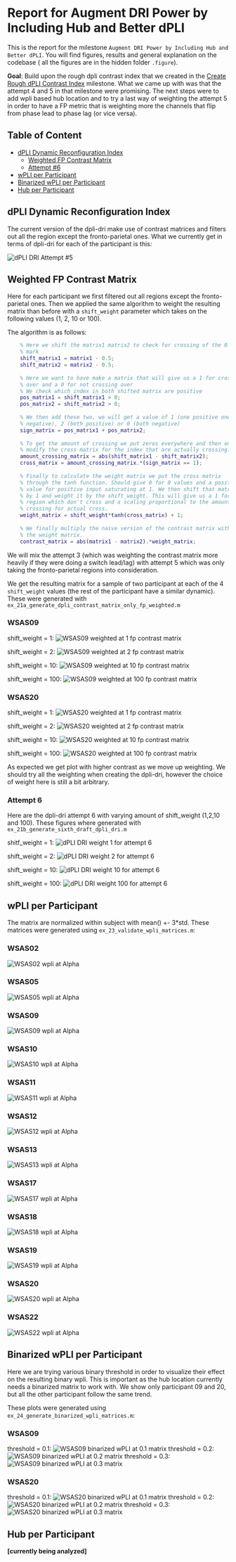 # Report for Augment DRI Power by Including Hub and Better dPLI
This is the report for the milestone `Augment DRI Power by Including Hub and Better dPLI`. You will find figures, results and general explanation on the codebase ( all the figures are in the hidden folder `.figure`).

**Goal**: Build upon the rough dpli contrast index that we created in the [Create Rough dPLI Contrast Index](../create_rough_dpli_contrast_indexes/README.md) milestone. What we came up with was that the attempt 4 and 5 in that milestone were promising. The next steps were to add wpli based hub location and to try a last way of weighting the attempt 5 in order to have a FP metric that is weighting more the channels that flip from phase lead to phase lag (or vice versa).

## Table of Content
- [dPLI Dynamic Reconfiguration Index](#dpli-dynamic-reconfiguration-index)
  - [Weighted FP Contrast Matrix](#weighted-fp-contrast-matrix)
  - [Attempt #6](#attempt-6)
- [wPLI per Participant](#wpli-per-participant)
- [Binarized wPLI per Participant](#binarized-wpli-per-participant)
- [Hub per Participant](#hub-per-participant)

## dPLI Dynamic Reconfiguration Index
The current version of the dpli-dri make use of contrast matrices and filters out all the region except the fronto-parietal ones. What we currently get in terms of dpli-dri for each of the participant is this:

![dPLI DRI Attempt #5](../.figure/dpli_dri_5.png)

## Weighted FP Contrast Matrix
Here for each participant we first filtered out all regions except the fronto-parietal ones. Then we applied the same algorithm to weight the resulting matrix than before with a `shift_weight` parameter which takes on the following values (1, 2, 10 or 100).

The algorithm is as follows:
```matlab
    % Here we shift the matrix1 matrix2 to check for crossing of the 0.5
    % mark
    shift_matrix1 = matrix1 - 0.5;
    shift_matrix2 = matrix2 - 0.5;
    
    % Here we want to have make a matrix that will give us a 1 for crossing
    % over and a 0 for not crossing over
    % We check which index in both shifted matrix are positive
    pos_matrix1 = shift_matrix1 > 0;
    pos_matrix2 = shift_matrix2 > 0;
    
    % We then add these two, we will get a value of 1 (one positive one
    % negative), 2 (both positive) or 0 (both negative)
    sign_matrix = pos_matrix1 + pos_matrix2;
    
    % To get the amount of crossing we put zeros everywhere and then only
    % modify the cross matrix for the index that are actually crossing.
    amount_crossing_matrix = abs(shift_matrix1 - shift_matrix2);
    cross_matrix = amount_crossing_matrix.*(sign_matrix == 1);
    
    % Finally to calculate the weight matrix we put the cross matrix
    % through the tanh function. Should give 0 for 0 values and a positive
    % value for positive input saturating at 1. We then shift that matrix
    % by 1 and weight it by the shift_weight. This will give us a 1 for the
    % region which don't cross and a scaling proportional to the amount of
    % crossing for actual cross.
    weight_matrix = shift_weight*tanh(cross_matrix) + 1;
    
    % We finally multiply the naive version of the contrast matrix with
    % the weight matrix.
    contrast_matrix = abs(matrix1 - matrix2).*weight_matrix;
```

We will mix the attempt 3 (which was weighting the contrast matrix more heavily if they were doing a switch lead/lag) with attempt 5 which was only taking the fronto-parietal regions into consideration.

We get the resulting matrix for a sample of two participant at each of the 4 `shift_weight` values (the rest of the participant have a similar dynamic). These were generated with `ex_21a_generate_dpli_contrast_matrix_only_fp_weighted.m`

### WSAS09
shift_weight = 1:
![WSAS09 weighted at 1 fp contrast matrix](./.figure/fp_weighted/WSAS09_alpha_weighted_1_contrast_fp_dpli.png)

shift_weight = 2:
![WSAS09 weighted at 2 fp contrast matrix](./.figure/fp_weighted/WSAS09_alpha_weighted_2_contrast_fp_dpli.png)

shift_weight = 10:
![WSAS09 weighted at 10 fp contrast matrix](./.figure/fp_weighted/WSAS09_alpha_weighted_10_contrast_fp_dpli.png)

shift_weight = 100:
![WSAS09 weighted at 100 fp contrast matrix](./.figure/fp_weighted/WSAS09_alpha_weighted_100_contrast_fp_dpli.png)

### WSAS20
shift_weight = 1:
![WSAS20 weighted at 1 fp contrast matrix](./.figure/fp_weighted/WSAS20_alpha_weighted_1_contrast_fp_dpli.png)

shift_weight = 2:
![WSAS20 weighted at 2 fp contrast matrix](./.figure/fp_weighted/WSAS20_alpha_weighted_2_contrast_fp_dpli.png)

shift_weight = 10:
![WSAS20 weighted at 10 fp contrast matrix](./.figure/fp_weighted/WSAS20_alpha_weighted_10_contrast_fp_dpli.png)

shift_weight = 100:
![WSAS20 weighted at 100 fp contrast matrix](./.figure/fp_weighted/WSAS20_alpha_weighted_100_contrast_fp_dpli.png)

As expected we get plot with higher contrast as we move up weighting. We should try all the weighting when creating the dpli-dri, however the choice of weight here is still a bit arbitrary.

### Attempt 6
Here are the dpli-dri attempt 6 with varying amount of shift_weight (1,2,10 and 100). These figures where generated with `ex_21b_generate_sixth_draft_dpli_dri.m`

shitf_weight = 1:
![dPLI DRI weight 1 for attempt 6](./.figure/dpli_dri_w_1_6.png)

shift_weight = 2:
![dPLI DRI weight 2 for attempt 6](./.figure/dpli_dri_w_2_6.png)

shift_weight = 10:
![dPLI DRI weight 10 for attempt 6](./.figure/dpli_dri_w_10_6.png)

shift_weight = 100:
![dPLI DRI weight 100 for attempt 6](./.figure/dpli_dri_w_100_6.png)

## wPLI per Participant
The matrix are normalized within subject with mean() +- 3*std. These matrices were generated using `ex_23_validate_wpli_matrices.m`:

### WSAS02
![WSAS02 wpli at Alpha](./.figure/WSAS02_alpha_wpli.png)

### WSAS05
![WSAS05 wpli at Alpha](./.figure/WSAS05_alpha_wpli.png)

### WSAS09
![WSAS09 wpli at Alpha](./.figure/WSAS09_alpha_wpli.png)

### WSAS10
![WSAS10 wpli at Alpha](./.figure/WSAS10_alpha_wpli.png)

### WSAS11
![WSAS11 wpli at Alpha](./.figure/WSAS11_alpha_wpli.png)

### WSAS12
![WSAS12 wpli at Alpha](./.figure/WSAS12_alpha_wpli.png)

### WSAS13
![WSAS13 wpli at Alpha](./.figure/WSAS13_alpha_wpli.png)

### WSAS17
![WSAS17 wpli at Alpha](./.figure/WSAS17_alpha_wpli.png)

### WSAS18
![WSAS18 wpli at Alpha](./.figure/WSAS18_alpha_wpli.png)

### WSAS19
![WSAS19 wpli at Alpha](./.figure/WSAS19_alpha_wpli.png)

### WSAS20
![WSAS20 wpli at Alpha](./.figure/WSAS20_alpha_wpli.png)

### WSAS22
![WSAS22 wpli at Alpha](./.figure/WSAS22_alpha_wpli.png)

## Binarized wPLI per Participant
Here we are trying various binary threshold in order to visualize their effect on the resulting binary wpli. This is important as the hub location currently needs a binarized matrix to work with. We show only participant 09 and 20, but all the other participant follow the same trend.

These plots were generated using `ex_24_generate_binarized_wpli_matrices.m`:

### WSAS09
threshold = 0.1:
![WSAS09 binarized wPLI at 0.1 matrix](./.figure/bin_wpli/WSAS09_alpha_wpli_binarized_0.1.png)
threshold = 0.2:
![WSAS09 binarized wPLI at 0.2 matrix](./.figure/bin_wpli/WSAS09_alpha_wpli_binarized_0.2.png)
threshold = 0.3:
![WSAS09 binarized wPLI at 0.3 matrix](./.figure/bin_wpli/WSAS09_alpha_wpli_binarized_0.3.png)


### WSAS20
threshold = 0.1:
![WSAS20 binarized wPLI at 0.1 matrix](./.figure/bin_wpli/WSAS20_alpha_wpli_binarized_0.1.png)
threshold = 0.2:
![WSAS20 binarized wPLI at 0.2 matrix](./.figure/bin_wpli/WSAS20_alpha_wpli_binarized_0.2.png)
threshold = 0.3:
![WSAS20 binarized wPLI at 0.3 matrix](./.figure/bin_wpli/WSAS20_alpha_wpli_binarized_0.3.png)


## Hub per Participant
**[currently being analyzed]**